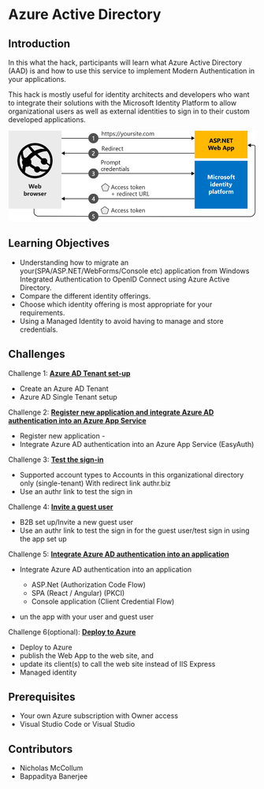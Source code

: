 # Azure Active Directory

## Introduction

In this what the hack, participants will learn what Azure Active Directory (AAD) is and how to use this service to implement Modern Authentication in your applications.

This hack is mostly useful for identity architects and developers who want to integrate their solutions with the Microsoft Identity Platform to allow organizational users as well as external identities to sign in to their custom developed applications.

![Azure AD Overview](./Images/aspnetwebapp-intro.svg)
## Learning Objectives

- Understanding how to migrate an your(SPA/ASP.NET/WebForms/Console etc) application from Windows Integrated Authentication to OpenID Connect using Azure Active Directory.
- Compare the different identity offerings.
- Choose which identity offering is most appropriate for your requirements.
- Using a Managed Identity to avoid having to manage and store credentials.


## Challenges


Challenge 1: **[Azure AD Tenant set-up](Student/00-tenant-setup.md)**

- Create an Azure AD Tenant
- Azure AD  Single Tenant setup

Challenge 2: **[Register new application and integrate Azure AD authentication into an Azure App Service](Student/01-register-app.md)**

- Register new application  -
- Integrate Azure AD authentication into an Azure App Service (EasyAuth)

Challenge 3: **[Test the sign-in](Student/02-test-sign-in)**

- Supported account types to Accounts in this organizational directory only (single-tenant) With redirect link authr.biz 
- Use an authr link to test the sign in

Challenge 4: **[Invite a guest user](Student/03-invite-guest.md)**

- B2B set up/Invite a new guest user
- Use an authr link to test the sign in  for the guest user/test sign in using the app set up

Challenge 5: **[Integrate Azure AD authentication into an application](Student/04-integrate-app.md)**

- Integrate Azure AD authentication into an application
    - ASP.Net (Authorization Code Flow)
    - SPA (React / Angular) (PKCI)  
    - Console application (Client Credential Flow)

- un the app with your user and guest user 

Challenge 6(optional): **[Deploy to Azure](Student/05-deploy-to-azure.md)**

- Deploy to Azure
- publish the Web App  to the web site, and
- update its client(s) to call the web site instead of IIS Express
- Managed identity


## Prerequisites

- Your own Azure subscription with Owner access
- Visual Studio Code or Visual Studio


## Contributors

- Nicholas McCollum
- Bappaditya Banerjee
